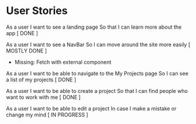 # User Stories

As a user
I want to see a landing page
So that I can learn more about the app [ DONE ]

As a user
I want to see a NavBar
So I can move around the site more easily [ MOSTLY DONE ]
- Missing: Fetch with external component

As a user
I want to be able to navigate to the My Projects page
So I can see a list of my projects [ DONE ]

As a user
I want to be able to create a project
So that I can find people who want to work with me [ DONE ]

As a user
I want to be able to edit a project
In case I make a mistake or change my mind [ IN PROGRESS ]
